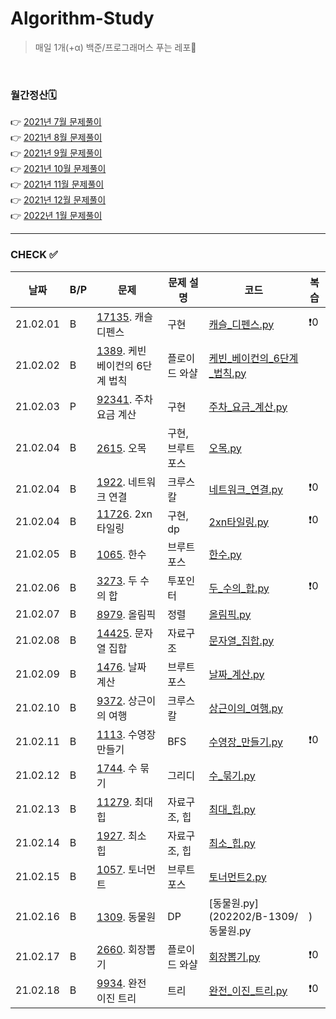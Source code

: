 # Algorithm-Study

> 매일 1개(+α) 백준/프로그래머스 푸는 레포🐢   

<br>

### 월간정산🗓
👉 [2021년 7월 문제풀이](monthly/202107.md)     
👉 [2021년 8월 문제풀이](monthly/202108.md)   
👉 [2021년 9월 문제풀이](monthly/202109.md)   
👉 [2021년 10월 문제풀이](monthly/202110.md)    
👉 [2021년 11월 문제풀이](monthly/202111.md)    
👉 [2021년 12월 문제풀이](monthly/202112.md)    
👉 [2022년 1월 문제풀이](monthly/202201.md)    


----
### CHECK ✅
|날짜|B/P|문제|문제 설명|코드|복습|
|---|---|---|---|---|---|
|21.02.01|B|[17135](https://www.acmicpc.net/problem/17135). 캐슬 디펜스|구현|[캐슬_디펜스.py](202202/B-17135/캐슬_디펜스.py)|❗️0|
|21.02.02|B|[1389](https://www.acmicpc.net/problem/1389). 케빈 베이컨의 6단계 법칙|플로이드 와샬|[케빈_베이컨의_6단계_법칙.py](202202/B-1389/케빈_베이컨의_6단계_법칙.py)||
|21.02.03|P|[92341](https://programmers.co.kr/learn/courses/30/lessons/92341). 주차 요금 계산|구현|[주차_요금_계산.py](202202/P-92341/주차_요금_계산.py)||
|21.02.04|B|[2615](https://www.acmicpc.net/problem/2615). 오목|구현, 브루트포스|[오목.py](202202/B-2615/오목.py)||
|21.02.04|B|[1922](https://www.acmicpc.net/problem/1922). 네트워크 연결|크루스칼|[네트워크_연결.py](202202/B-1922/네트워크_연결.py)|❗️0||21.02.04|B|[2887](https://www.acmicpc.net/problem/2887). 행성 터널|크루스칼|[행성_터널.py](202202/B-2887/행성_터널.py)|❗️0|
|21.02.04|B|[11726](https://www.acmicpc.net/problem/11726). 2xn타일링|구현, dp|[2xn타일링.py](202202/B-11726/2xn타일링.py)|❗️0|
|21.02.05|B|[1065](https://www.acmicpc.net/problem/1065). 한수|브루트 포스|[한수.py](202202/B-1065/한수.py)||
|21.02.06|B|[3273](https://www.acmicpc.net/problem/3273). 두 수의 합|투포인터|[두_수의_합.py](202202/B-3273/두_수의_합.py)|❗️0|
|21.02.07|B|[8979](https://www.acmicpc.net/problem/8979). 올림픽|정렬|[올림픽.py](202202/B-8979/올림픽.py)||
|21.02.08|B|[14425](https://www.acmicpc.net/problem/14425). 문자열 집합|자료구조|[문자열_집합.py](202202/B-14425/문자열_집합.py)||
|21.02.09|B|[1476](https://www.acmicpc.net/problem/1476). 날짜 계산|브루트포스|[날짜_계산.py](202202/B-1476/날짜_계산.py)||
|21.02.10|B|[9372](https://www.acmicpc.net/problem/9372). 상근이의 여행|크루스칼|[상근이의_여행.py](202202/B-9372/상근이의_여행%20copy.py)||
|21.02.11|B|[1113](https://www.acmicpc.net/problem/1113). 수영장 만들기|BFS|[수영장_만들기.py](202202/B-1113/수영장_만들기.py)|❗️0|
|21.02.12|B|[1744](https://www.acmicpc.net/problem/1744). 수 묶기|그리디|[수_묶기.py](202202/B-1744/수_묶기.py)||
|21.02.13|B|[11279](https://www.acmicpc.net/problem/11279). 최대 힙|자료구조, 힙|[최대_힙.py](202202/B-11279/최대_힙.py)||
|21.02.14|B|[1927](https://www.acmicpc.net/problem/1927). 최소 힙|자료구조, 힙|[최소_힙.py](202202/B-1927/최소_힙.py)||
|21.02.15|B|[1057](https://www.acmicpc.net/problem/1057). 토너먼트|브루트포스|[토너먼트2.py](202202/B-1057/토너먼트2.py)||
|21.02.16|B|[1309](https://www.acmicpc.net/problem/1309). 동물원|DP|[동물원.py](202202/B-1309/동물원.py|)|❗️0|
|21.02.17|B|[2660](https://www.acmicpc.net/problem/2660). 회장뽑기|플로이드 와샬|[회장뽑기.py](202202/B-2660/회장뽑기.py)|❗️0|
|21.02.18|B|[9934](https://www.acmicpc.net/problem/9934). 완전 이진 트리|트리|[완전_이진_트리.py](202202/B-9934/완전_이진_트리.py)|❗️0|